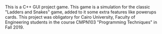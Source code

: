This is a C++ GUI project game. This game is a simulation for the classic "Ladders and Snakes" game, added to it some extra features like powerups cards.
This project was obligatory for Cairo University, Faculty of Engineering students in the course CMPN103 "Programming Techniques" in Fall 2019.
